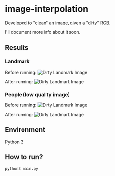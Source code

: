 # image-interpolation

Developed to "clean" an image, given a "dirty" RGB.

I'll document more info about it soon.

## Results

### Landmark
Before running:
![Dirty Landmark Image](https://raw.githubusercontent.com/carlettibruno/bestway/master/samples/landmark_dirty.png)

After running:
![Dirty Landmark Image](https://raw.githubusercontent.com/carlettibruno/bestway/master/samples/landmark_interpolated.png)

### People (low quality image)
Before running:
![Dirty Landmark Image](https://raw.githubusercontent.com/carlettibruno/bestway/master/samples/people_dirty.png)

After running:
![Dirty Landmark Image](https://raw.githubusercontent.com/carlettibruno/bestway/master/samples/people_interpolated.png)


## Environment
Python 3

## How to run?
```python3 main.py```